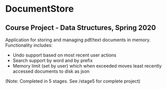 <h1>DocumentStore</h1>

<h2>Course Project - Data Structures, Spring 2020</h2> 


Application for storing and managing pdf/text documents in memory. Functionality includes:
- Undo support based on most recent user actions
- Search support by word and by prefix
- Memory limit (set by user) which when exceeded moves least recently accessed documents to disk as json  
  
(Note: Completed in 5 stages. See /stage5 for complete project)